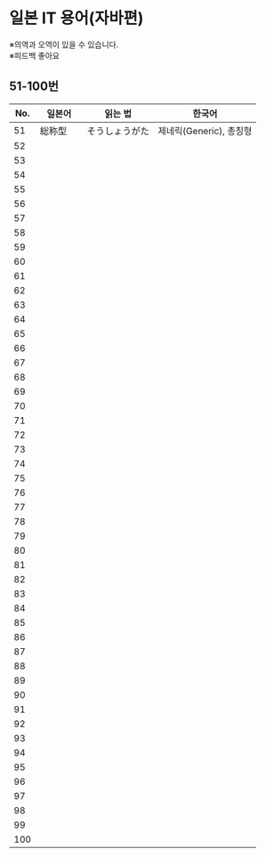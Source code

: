 # 일본 IT 용어(자바편)

※의역과 오역이 있을 수 있습니다.  
※피드백 좋아요

## 51-100번

No. |일본어           |읽는 법          |한국어
----|-----------------|-----------------|----------------------
51  |総称型           　|そうしょうがた       |제네릭(Generic), 총칭형
52  |
53  |
54  |
55  |
56  |
57  |
58  |
59  |
60  |
61  |
62  |
63  |
64  |
65  |
66  |
67  |
68  |
69  |
70  |
71  |
72  |
73  |
74  |
75  |
76  |
77  |
78  |
79  |
80  |
81  |
82  |
83  |
84  |
85  |
86  |
87  |
88  |
89  |
90  |
91  |
92  |
93  |
94  |
95  |
96  |
97  |
98  |
99  |
100 |
